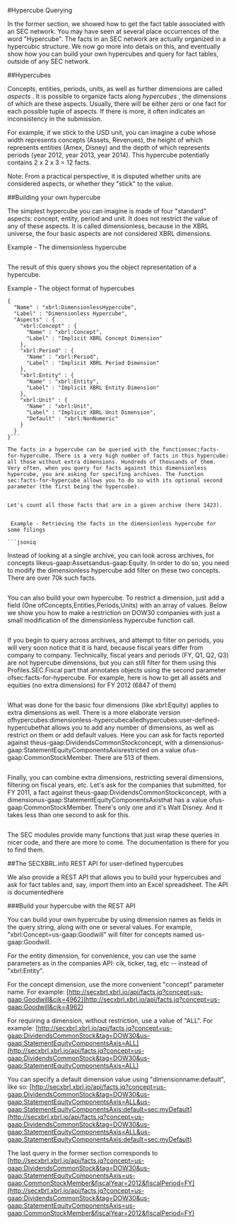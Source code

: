 #Hypercube Querying

In the former section, we showed how to get the fact table associated with an SEC network. You may have seen at several place occurrences of the word "Hypercube". The facts in an SEC network are actually organized in a hypercubic structure. We now go more into detais on this, and eventually show how you can build your own hypercubes and query for fact tables, outside of any SEC network.

##Hypercubes

Concepts, entities, periods, units, as well as further dimensions are called *aspects* . It is possible to organize facts along *hypercubes* , the dimensions of which are these aspects. Usually, there will be either zero or one fact for each possible tuple of aspects. If there is more, it often indicates an inconsistency in the submission.


For example, if we stick to the USD unit, you can imagine a cube whose width represents concepts (Assets, Revenues), the height of which represents entities (Amex, Disney) and the depth of which represents periods (year 2012, year 2013, year 2014). This hypercube potentially contains 2 x 2 x 3 = 12 facts.


Note: From a practical perspective, it is disputed whether units are considered aspects, or whether they "stick" to the value.

##Building your own hypercube

The simplest hypercube you can imagine is made of four "standard" aspects: concept, entity, period and unit. It does not restrict the value of any of these aspects. It is called dimensionless, because in the XBRL universe, the four basic aspects are not considered XBRL dimensions.


 Example - The dimensionless hypercube

```jsoniq
```

The result of this query shows you the object representation of a hypercube.


 Example - The object format of hypercubes

```jsoniq
{
  "Name" : "xbrl:DimensionlessHypercube", 
  "Label" : "Dimensionless Hypercube", 
  "Aspects" : {
    "xbrl:Concept" : {
      "Name" : "xbrl:Concept", 
      "Label" : "Implicit XBRL Concept Dimension"
    }, 
    "xbrl:Period" : {
      "Name" : "xbrl:Period", 
      "Label" : "Implicit XBRL Period Dimension"
    }, 
    "xbrl:Entity" : {
      "Name" : "xbrl:Entity", 
      "Label" : "Implicit XBRL Entity Dimension"
    }, 
    "xbrl:Unit" : {
      "Name" : "xbrl:Unit", 
      "Label" : "Implicit XBRL Unit Dimension", 
      "Default" : "xbrl:NonNumeric"
    }
  }
}```

The facts in a hypercube can be queried with the functionsec:facts-for-hypercube. There is a very high number of facts in this hypercube: all those without extra dimensions. Hundreds of thousands of them. Very often, when you query for facts against this dimensionless hypercube, you are asking for specifing archives. The function sec:facts-for-hypercube allows you to do so with its optional second parameter (the first being the hypercube).


Let's count all those facts that are in a given archive (here 1423).


 Example - Retrieving the facts in the dimensionless hypercube for some filings

```jsoniq
```

Instead of looking at a single archive, you can look across archives, for concepts likeus-gaap:Assetsandus-gaap:Equity. In order to do so, you need to modify the dimensionless hypercube add filter on these two concepts. There are over 70k such facts.


```jsoniq
```

You can also build your own hypercube. To restrict a dimension, just add a field (One ofConcepts,Entities,Periods,Units) with an array of values. Below we show you how to make a restriction on DOW30 companies with just a small modification of the dimensionless hypercube function call.


```jsoniq
```

If you begin to query across archives, and attempt to filter on periods, you will very soon notice that it is hard, because fiscal years differ from company to company. Technically, fiscal years and periods (FY, Q1, Q2, Q3) are not hypercube dimensions, but you can still filter for them using this Profiles.SEC.Fiscal part that annotates objects using the second parameter ofsec:facts-for-hypercube. For example, here is how to get all assets and equities (no extra dimensions) for FY 2012 (6847 of them)


```jsoniq
```

What was done for the basic four dimensions (like xbrl:Equity) applies to extra dimensions as well. There is a more elaborate version ofhypercubes:dimensionless-hypercubecalledhypercubes:user-defined-hypercubethat allows you to add any number of dimensions, as well as restrict on them or add default values. Here you can ask for facts reported against theus-gaap:DividendsCommonStockconcept, with a dimensionus-gaap:StatementEquityComponentsAxisrestricted on a value ofus-gaap:CommonStockMember. There are 513 of them.


```jsoniq
```

Finally, you can combine extra dimensions, restricting several dimensions, filtering on fiscal years, etc. Let's ask for the companies that submitted, for FY 2011, a fact against theus-gaap:DividendsCommonStockconcept, with a dimensionus-gaap:StatementEquityComponentsAxisthat has a value ofus-gaap:CommonStockMember. There's only one and it's Walt Disney. And it takes less than one second to ask for this.


```jsoniq
```

The SEC modules provide many functions that just wrap these queries in nicer code, and there are more to come. The documentation is there for you to find them.

##The SECXBRL.info REST API for user-defined hypercubes

We also provide a REST API that allows you to build your hypercubes and ask for fact tables and, say, import them into an Excel spreadsheet. The API is documentedhere

###Build your hypercube with the REST API

You can build your own hypercube by using dimension names as fields in the query string, along with one or several values. For example, "xbrl:Concept=us-gaap:Goodwill" will filter for concepts named us-gaap:Goodwill.


For the entity dimension, for convenience, you can use the same parameters as in the companies API: cik, ticker, tag, etc -- instead of "xbrl:Entity".


For the concept dimension, use the more convenient "concept" parameter name. For example: [http://secxbrl.xbrl.io/api/facts.jq?concept=us-gaap:Goodwill&cik=4962](http://secxbrl.xbrl.io/api/facts.jq?concept=us-gaap:Goodwill&cik=4962)


For requiring a dimension, without restriction, use a value of "ALL". For example: [http://secxbrl.xbrl.io/api/facts.jq?concept=us-gaap:DividendsCommonStock&tag=DOW30&us-gaap:StatementEquityComponentsAxis=ALL](http://secxbrl.xbrl.io/api/facts.jq?concept=us-gaap:DividendsCommonStock&tag=DOW30&us-gaap:StatementEquityComponentsAxis=ALL)


You can specify a default dimension value using "dimensionname:default", like so: [http://secxbrl.xbrl.io/api/facts.jq?concept=us-gaap:DividendsCommonStock&tag=DOW30&us-gaap:StatementEquityComponentsAxis=ALL&us-gaap:StatementEquityComponentsAxis:default=sec:myDefault](http://secxbrl.xbrl.io/api/facts.jq?concept=us-gaap:DividendsCommonStock&tag=DOW30&us-gaap:StatementEquityComponentsAxis=ALL&us-gaap:StatementEquityComponentsAxis:default=sec:myDefault)


The last query in the former section corresponds to [http://secxbrl.xbrl.io/api/facts.jq?concept=us-gaap:DividendsCommonStock&tag=DOW30&us-gaap:StatementEquityComponentsAxis=us-gaap:CommonStockMember&fiscalYear=2012&fiscalPeriod=FY](http://secxbrl.xbrl.io/api/facts.jq?concept=us-gaap:DividendsCommonStock&tag=DOW30&us-gaap:StatementEquityComponentsAxis=us-gaap:CommonStockMember&fiscalYear=2012&fiscalPeriod=FY)

